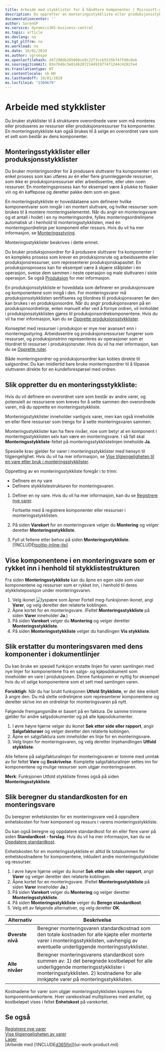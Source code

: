 ```yaml
---
title: Arbeide med stykklister for å håndtere komponenter | Microsoft-dokumentasjon
description: Du oppretter en monteringsstykkliste eller produksjonsstykkliste for å spesifisere komponenter eller ressurser som kreves for å sette sammen varen som stykklisten representerer.
documentationcenter: ''
author: SorenGP
ms.service: dynamics365-business-central
ms.topic: article
ms.devlang: na
ms.tgt_pltfrm: na
ms.workload: na
ms.date: 10/01/2019
ms.author: sgroespe
ms.openlocfilehash: d47290db285090ce9c22f3ccb5535bf47fd0c8e6
ms.sourcegitcommit: 02e704bc3e01d62072144919774f1244c42827e4
ms.translationtype: HT
ms.contentlocale: nb-NO
ms.lasthandoff: 10/01/2019
ms.locfileid: "2309679"
---
```

# <a name="work-with-bills-of-material"></a>Arbeide med stykklister
Du bruker stykklister til å strukturere overordnede varer som må monteres eller produseres av ressurser eller produksjonsressurser fra komponenter. En monteringsstykkliste kan også brukes til å selge en overordnet vare som et sett som består av dens komponenter.

## <a name="assembly-boms-or-production-boms"></a>Monteringsstykklister eller produksjonsstykklister
Du bruker monteringsordrer for å produsere sluttvarer fra komponenter i en enkel prosess som kan utføres av én eller flere grunnleggende ressurser, som ikke er produksjonsressurser eller arbeidssentre, eller uten noen ressurser. En monteringsprosess kan for eksempel være å plukke to flasker vin og én kaffepose og deretter pakke dem som en gave.  

En monteringsstykkliste er hoveddataene som definerer hvilke komponentvarer som inngår i en montert sluttvare, og hvilke ressurser som brukes til å montere monteringselementet. Når du angir en monteringsvare og et antall i hodet i en ny monteringsordre, fylles monteringsordrelinjene automatisk ut i henhold til monteringsstykklisten, med én monteringsordrelinje per komponent eller ressurs. Hvis du vil ha mer informasjon, se [Monteringsstyring](assembly-assemble-items.md).

Monteringsstykklister beskrives i dette emnet.

Du bruker produksjonsordrer for å produsere sluttvarer fra komponenter i en kompleks prosess som krever en produksjonsrute og arbeidssentre eller produksjonsressurser, som representerer produksjonskapasitet. En produksjonsprosess kan for eksempel være å skjære stålplater i én operasjon, sveise dem sammen i neste operasjon og male sluttvaren i siste operasjon. Se også [Produksjon](production-manage-manufacturing.md) for mer informasjon.  

En produksjonsstykkliste er hoveddata som definerer en produksjonsvare og komponentene som inngå i den. For monteringsvarer må produksjonsstykklisten sertifiseres og tilordnes til produksjonsvaren før den kan brukes i en produksjonsordre. Når du angir produksjonsvaren på en produksjonsordrelinje, enten manuelt eller ved å fornye ordren, vil innholdet i produksjonsstykklisten gjøres til produksjonsordrekomponentene. Hvis du vil ha mer informasjon, kan du se [Opprette produksjonsstykklister](production-how-to-create-production-boms.md).  

Konseptet med ressurser i produksjon er mye mer avansert enn i monteringsstyring. Arbeidssentre og produksjonsressurser fungerer som ressurser, og produksjonstrinn representeres av operasjoner som er tilordnet til ressurser i produksjonsruter. Hvis du vil ha mer informasjon, kan du se [Opprette ruter](production-how-to-create-routings.md).

Både monteringsordrer og produksjonsordrer kan kobles direkte til salgsordrer. Du kan imidlertid bare bruke monteringsordrer til å tilpasse sluttvaren direkte for en kundeforespørsel med ordren.

## <a name="to-create-an-assembly-bom"></a>Slik oppretter du en monteringsstykkliste:
Hvis du vil definere en overordnet vare som består av andre varer, og potensielt av ressursene som kreves for å sette sammen den overordnede varen, må du opprette en monteringsstykkliste.  

Monteringsstykklister inneholder vanligvis varer, men kan også inneholde en eller flere ressurser som trengs for å sette monteringsvaren sammen.

Monteringsstykklister kan ha flere nivåer, noe som betyr at en komponent i monteringsstykklisten selv kan være en monteringsvare. I så fall skal **Monteringsstykkliste**-feltet på monteringsstykklistelinjen inneholde **Ja**.

Spesielle krav gjelder for varer i monteringsstykklister med hensyn til tilgjengelighet. Hvis du vil ha mer informasjon, se [Vise tilgjengeligheten til en vare etter bruk i monteringsstykklister](inventory-how-availability-overview.md#to-view-the-availability-of-an-item-by-its-use-in-assembly-or-production-boms).

Oppretting av en monteringsstykkliste foregår i to trinn:
- Definere en ny vare
- Definere stykklistestrukturen for monteringsvaren.

1. Definer en ny vare. Hvis du vil ha mer informasjon, kan du se [Registrere nye varer](inventory-how-register-new-items.md).

    Fortsette med å registrere komponenter eller ressurser i monteringsstykklisten.  
2. På siden **Varekort** for en monteringsvare velger du **Montering** og velger deretter **Monteringsstykkliste**.
3. Fyll ut feltene etter behov på siden **Monteringsstykkliste**. [!INCLUDE[tooltip-inline-tip](includes/tooltip-inline-tip_md.md)]

## <a name="to-view-the-components-of-an-assembly-item-indented-according-to-the-bom-structure"></a>Vise komponentene i en monteringsvare som er rykket inn i henhold til stykklistestrukturen
Fra siden **Monteringsstykkliste** kan du åpne en egen side som viser komponentene og ressurser som er rykket inn, i henhold til deres stykklisteposisjon under monteringsvaren.

1. Velg ikonet ![lyspære som åpner Fortell meg-funksjonen](media/ui-search/search_small.png "Fortell hva du vil gjøre") ikonet, angi **Varer**, og velg deretter den relaterte koblingen.
2. Åpne kortet for en monteringsvare. (Feltet **Monteringsstykkliste** på siden **Varer** inneholder **Ja**.)
3. På siden **Varekort** velger du **Montering** og velger deretter **Monteringsstykkliste**.
4. På siden **Monteringsstykkliste** velger du handlingen **Vis stykkliste**.

## <a name="to-replace-the-assembly-item-with-its-components-on-document-lines"></a>Slik erstatter du monteringsvaren med dens komponenter i dokumentlinjer
Du kan bruke en spesiell funksjon erstatte linjen for varen samlingen med nye linjer for komponentene fra en salgs- og kjøpsdokument som inneholder en vare i produksjonen. Denne funksjonen er nyttig for eksempel hvis du vil selge komponentene som et sett med samlingen varen.

**Forsiktigh**: Når du har brukt funksjonen **Utfold Stykkliste**, er det ikke enkelt å angre den. Du må slette ordrelinjene som representerer komponentene og deretter skrive inn en ordrelinje for monteringsvaren på nytt.

Følgende fremgangsmåte er basert på en faktura. De samme trinnene gjelder for andre salgsdokumenter og på alle kjøpsdokumenter.

1. I øvre høyre hjørne velger du ikonet **Søk etter side eller rapport**, angir **Salgsfakturaer** og velger deretter den relaterte koblingen.
2. Åpne en salgsfaktura som inneholder en linje for en monteringsvare.
3. Velg linjen for monteringsvaren, og velg deretter linjehandlingen **Utfold stykkliste**.

Alle feltene på salgsfakturalinjen for monteringsvaren er tomme med unntak av for feltet **Vare** og **Beskrivelse**. Komplette salgsfakturalinjer settes inn for komponentene og mulige ressurser som utgjør monteringsvaren.

**Merk**: Funksjonen Utfold stykkliste finnes også på siden **Monteringsstykkliste**.

## <a name="to-calculate-the-standard-cost-of-an-assembly-item"></a>Slik beregner du standardkosten for en monteringsvare
Du beregner enhetskosten for en monteringsvare ved å opprullere enhetskosten for hver komponent og ressurs i varens monteringsstykkliste.

Du kan også beregne og oppdatere standardkost for én eller flere varer på siden **Standardkost - forslag**. Hvis du vil ha mer informasjon, kan du se [Oppdatere standardkost](finance-how-to-update-standard-costs.md).  

Enhetskosten for en monteringsstykkliste er alltid lik totalsummen for enhetskostnadene for komponentene, inkludert andre monteringsstykklister og ressurser.

1. I øvre høyre hjørne velger du ikonet **Søk etter side eller rapport**, angir **Varer** og velger deretter den relaterte koblingen.
2. Åpne kortet for en monteringsvare. (Feltet **Monteringsstykkliste** på siden **Varer** inneholder **Ja**.)
3. På siden **Varekort** velger du **Montering** og velger deretter **Monteringsstykkliste**.
4. På siden **Monteringsstykkliste** velger du **Beregn standardkost**.
5. Velg ett av følgende alternativer, og velg deretter **OK**.

|Alternativ |Beskrivelse |
|-------|------------|
|**Øverste nivå**|Beregner monteringsvaren standardkostnad som den totale kostnaden for alle kjøpte eller monterte varer i monteringsstykklisten, uavhengig av eventuelle underliggende monteringsstykklister.|
|**Alle nivåer**|Beregner monteringsvarens standardkost som summen av: 1) det beregnede kostbeløpet for alle underliggende monteringsstykklister i monteringsstykklisten. 2) kostnadene for alle innkjøpte varer på monteringsstykklisten.|



Kostnadene for varer som utgjør monteringsstykklisten kopieres fra komponentvarekortene. Hver varekostnad multipliseres med antallet, og kostbeløpet vises i feltet **Enhetskost** på varekortet.

## <a name="see-also"></a>Se også
[Registrere nye varer](inventory-how-register-new-items.md)  
[Vise tilgjengeligheten av varer](inventory-how-availability-overview.md)     
[Lager](inventory-manage-inventory.md)  
[Arbeide med [!INCLUDE[d365fin](includes/d365fin_md.md)]](ui-work-product.md)
